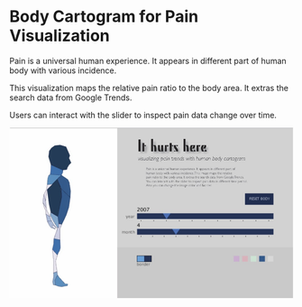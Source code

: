 # Body Cartogram for Pain Visualization



Pain is a universal human experience. It appears in different part of human body with various incidence.

This visualization maps the relative pain ratio to the body area. It extras the search data from Google Trends. 

Users can interact with the slider to inspect pain data change over time.

![demo](https://github.com/weinajin/body-cartogram-for-pain-visualization/blob/master/body_cartogram.jpg)
